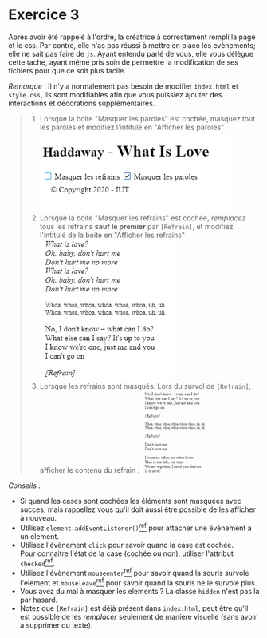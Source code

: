 # Exercice 3

Après avoir été rappelé à l'ordre, la créatrice à correctement rempli la page et le css. Par contre, elle n'as pas réussi à mettre en place les evènements; elle ne sait pas faire de `js`.
Ayant entendu parlé de vous, elle vous délègue cette tache, ayant même pris soin de permettre la modification de ses fichiers pour que ce soit plus facile.

_Remarque_ : Il n'y a normalement pas besoin de modifier `index.html` et `style.css`, ils sont modifiables afin que vous puissiez ajouter des interactions et décorations supplémentaires.

> 1. Lorsque la boite "Masquer les paroles" est cochée, masquez tout les paroles et modifiez l'intitulé en "Afficher les paroles"  
>    ![Exemple avec les paroles masquées](images/paroles_masques.png 'Exemple avec paroles masquées')
> 2. Lorsque la boite "Masquer les refrains" est cochée, _remplacez_ tous les refrains **sauf le premier** par `[Refrain]`, et modifiez l'intitulé de la boite en "Afficher les refrains"  
>    ![Exemple avec les paroles masquées](images/refrains_masques.png 'Exemple avec paroles masquées')
> 3. Lorsque les refrains sont masqués. Lors du survol de `[Refrain]`, afficher le contenu du refrain :
>    ![Exemple avec les paroles masquées](images/refrains_hover.gif 'Exemple de survol de [Refrain]')

_Conseils :_

- Si quand les cases sont cochées les éléments sont masquées avec succes, mais rappellez vous qu'il doit aussi être possible de les afficher à nouveau.
- Utilisez `element.addEventListener()`[<sup>ref</sup>](https://developer.mozilla.org/fr/docs/Web/API/EventTarget/addEventListener) pour attacher une évènement à un element.
- Utilisez l'évènement `click` pour savoir quand la case est cochée.  
  Pour connaitre l'état de la case (cochée ou non), utiliser l'attribut `checked`[<sup>ref</sup>](https://developer.mozilla.org/fr/docs/Web/HTML/Element/Input/checkbox#checked).
- Utilisez l'évènement `mouseenter`[<sup>ref</sup>](https://developer.mozilla.org/fr/docs/Web/API/Element/mouseenter_event) pour savoir quand la souris survole l'element et `mouseleave`[<sup>ref</sup>](https://developer.mozilla.org/fr/docs/Web/API/Element/mouseleave_event) pour savoir quand la souris ne le survole plus.
- Vous avez du mal à masquer les elements ? La classe `hidden` n'est pas là par hasard.
- Notez que `[Refrain]` est déjà présent dans `index.html`, peut être qu'il est possible de les _remplacer_ seulement de manière visuelle (sans avoir a supprimer du texte).
